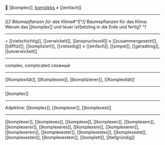 🧩 [[komplex]], [kɔmˈplɛks](https://youglish.com/pronounce/komplex/german) ≠ [[einfach]]

---
*[[2 Bäumepflanzen für das Klima#^1|^]]* Bäumepflanzen für das Klima: Warum das [[komplex]] und teuer istSetzling in die Erde und fertig? ^1

---
= [[vielschichtig]], [[verwickelt]], [[anspruchsvoll]]
≈ [[zusammengesetzt]], [[diffizil]], [[kompliziert]], [[vielseitig]]
≠ [[einfach]], [[simpel]], [[geradlinig]], [[unverwickelt]]

---
complex, complicated
сложный

---
[[Komplexität]], [[Komplexion]], [[komplizieren]], [[Komplexität]]

---
[[komplex]]


---
Adjektive: [[komplex]], [[komplexer]], [[komplexest]]

---
[[komplexer]], [[komplexes]], [[komplexe]], [[komplexen]], [[komplexem]], [[komplexerer]], [[komplexeres]], [[komplexere]], [[komplexeren]], [[komplexerem]], [[komplexester]], [[komplexestes]], [[komplexeste]], [[komplexesten]], [[komplexestem]], [[komplett]], [[tiefgründig]]